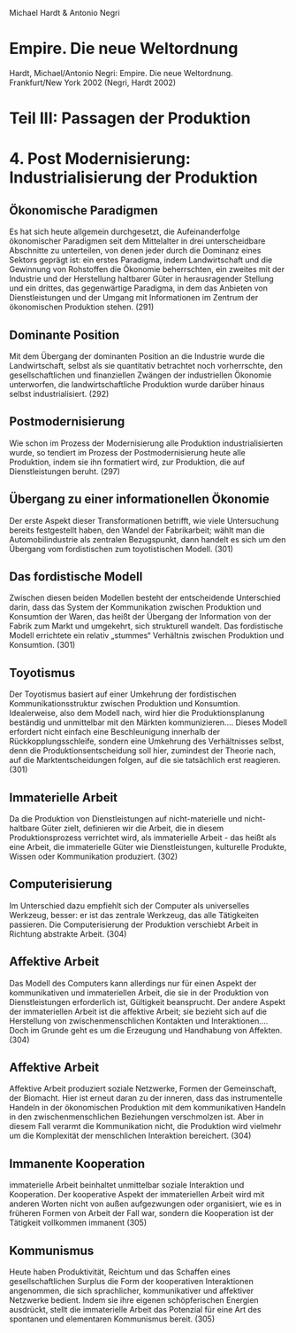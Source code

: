 Michael Hardt & Antonio Negri

# Empire. Die neue Weltordnung
Hardt, Michael/Antonio Negri: Empire. Die neue Weltordnung.
Frankfurt/New York 2002
(Negri, Hardt 2002)

# Teil III: Passagen der Produktion

# 4. Post Modernisierung: Industrialisierung der Produktion

## Ökonomische Paradigmen
Es hat sich heute allgemein durchgesetzt, die Aufeinanderfolge ökonomischer Paradigmen seit dem Mittelalter in drei unterscheidbare Abschnitte zu unterteilen, von denen jeder durch die Dominanz eines Sektors geprägt ist: ein erstes Paradigma, indem Landwirtschaft und die Gewinnung von Rohstoffen die Ökonomie beherrschten, ein zweites mit der Industrie und der Herstellung haltbarer Güter in herausragender Stellung und ein drittes, das gegenwärtige Paradigma, in dem das Anbieten von Dienstleistungen und der Umgang mit Informationen im Zentrum der ökonomischen Produktion stehen. (291)

## Dominante Position
Mit dem Übergang der dominanten Position an die Industrie wurde die Landwirtschaft, selbst als sie quantitativ betrachtet noch vorherrschte, den gesellschaftlichen und finanziellen Zwängen der industriellen Ökonomie unterworfen, die landwirtschaftliche Produktion wurde darüber hinaus selbst industrialisiert. (292)

## Postmodernisierung
Wie schon im Prozess der Modernisierung alle Produktion industrialisierten wurde, so tendiert im Prozess der Postmodernisierung heute alle Produktion, indem sie ihn formatiert wird, zur Produktion, die auf Dienstleistungen beruht. (297)

## Übergang zu einer informationellen Ökonomie
Der erste Aspekt dieser Transformationen betrifft, wie viele Untersuchung bereits festgestellt haben, den Wandel der Fabrikarbeit; wählt man die Automobilindustrie als zentralen Bezugspunkt, dann handelt es sich um den Übergang vom fordistischen zum toyotistischen Modell. (301)

## Das fordistische Modell
Zwischen diesen beiden Modellen besteht der entscheidende Unterschied darin, dass das System der Kommunikation zwischen Produktion und Konsumtion der Waren, das heißt der Übergang der Information von der Fabrik zum Markt und umgekehrt, sich strukturell wandelt. Das fordistische Modell errichtete ein relativ „stummes“ Verhältnis zwischen Produktion und Konsumtion. (301)

## Toyotismus
Der Toyotismus basiert auf einer Umkehrung der fordistischen Kommunikationsstruktur zwischen Produktion und Konsumtion. Idealerweise, also dem Modell nach, wird hier die Produktionsplanung beständig und unmittelbar mit den Märkten kommunizieren.... Dieses Modell erfordert nicht einfach eine Beschleunigung innerhalb der Rückkopplungsschleife, sondern eine Umkehrung des Verhältnisses selbst, denn die Produktionsentscheidung soll hier, zumindest der Theorie nach, auf die Marktentscheidungen folgen, auf die sie tatsächlich erst reagieren. (301)

## Immaterielle Arbeit
Da die Produktion von Dienstleistungen auf nicht-materielle und nicht-haltbare Güter zielt, definieren wir die Arbeit, die in diesem Produktionsprozess verrichtet wird, als immaterielle Arbeit - das heißt als eine Arbeit, die immaterielle Güter wie Dienstleistungen, kulturelle Produkte, Wissen oder Kommunikation produziert. (302)

## Computerisierung
Im Unterschied dazu empfiehlt sich der Computer als universelles Werkzeug, besser: er ist das zentrale Werkzeug, das alle Tätigkeiten passieren. Die Computerisierung der Produktion verschiebt Arbeit in Richtung abstrakte Arbeit. (304)

## Affektive Arbeit
Das Modell des Computers kann allerdings nur für einen Aspekt der kommunikativen und immateriellen Arbeit, die sie in der Produktion von Dienstleistungen erforderlich ist, Gültigkeit beansprucht. Der andere Aspekt der immateriellen Arbeit ist die affektive Arbeit; sie bezieht sich auf die Herstellung von zwischenmenschlichen Kontakten und Interaktionen.... Doch im Grunde geht es um die Erzeugung und Handhabung von Affekten. (304)

## Affektive Arbeit
Affektive Arbeit produziert soziale Netzwerke, Formen der Gemeinschaft, der Biomacht. Hier ist erneut daran zu der inneren, dass das instrumentelle Handeln in der ökonomischen Produktion mit dem kommunikativen Handeln in den zwischenmenschlichen Beziehungen verschmolzen ist. Aber in diesem Fall verarmt die Kommunikation nicht, die Produktion wird vielmehr um die Komplexität der menschlichen Interaktion bereichert. (304)

## Immanente Kooperation
immaterielle Arbeit beinhaltet unmittelbar soziale Interaktion und Kooperation. Der kooperative Aspekt der immateriellen Arbeit wird mit anderen Worten nicht von außen aufgezwungen oder organisiert, wie es in früheren Formen von Arbeit der Fall war, sondern die Kooperation ist der Tätigkeit vollkommen immanent (305)

## Kommunismus
Heute haben Produktivität, Reichtum und das Schaffen eines gesellschaftlichen Surplus die Form der kooperativen Interaktionen angenommen, die sich sprachlicher, kommunikativer und affektiver Netzwerke bedient. Indem sie ihre eigenen schöpferischen Energien ausdrückt, stellt die immaterielle Arbeit das Potenzial für eine Art des spontanen und elementaren Kommunismus bereit. (305)
